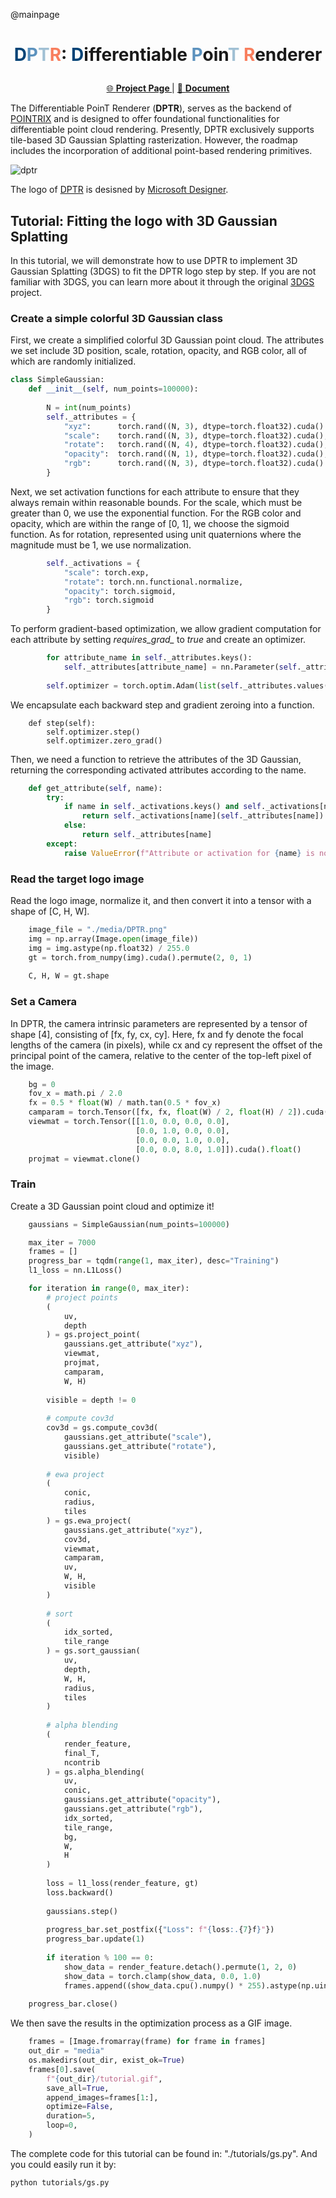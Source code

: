 @mainpage
# <p align="center"><span style="color:#024376;">D</span><span style="color:#5c92be;">P</span><span style="color:#a1c0d4;">T</span><span style="color:#f87e5d;">R</span>: <span style="color:#024376;">D</span>ifferentiable <span style="color:#5c92be;">P</span>oin<span style="color:#a1c0d4;">T</span> <span style="color:#f87e5d;">R</span>enderer</p>

<p align="center">
    <a href="">🌐 <b> Project Page </b> </a> | 
    <a href="">📰 <b> Document </b> </a>
</p>

The Differentiable PoinT Renderer (**DPTR**), serves as the backend of [POINTRIX](./) and is designed to offer foundational functionalities for differentiable point cloud rendering. Presently, DPTR exclusively supports tile-based 3D Gaussian Splatting rasterization. However, the roadmap includes the incorporation of additional point-based rendering primitives.

![dptr](../../media/media.gif)

The logo of [DPTR](https://www.bing.com/images/create/an-icon-for-dpt-renderer2c-differentiable-point-ren/1-65a7c65dbd784e72913e5d80f9668a52?id=eJ9o1BS%2bV5BbgdDmGXi7jg%3d%3d&view=detailv2&idpp=genimg&noidpclose=1&FORM=SYDBIC) is desisned by [Microsoft Designer](https://designer.microsoft.com/).

## Tutorial: Fitting the logo with 3D Gaussian Splatting
In this tutorial, we will demonstrate how to use DPTR to implement 3D Gaussian Splatting (3DGS) to fit the DPTR logo step by step. If you are not familiar with 3DGS, you can learn more about it through the original [3DGS](https://repo-sam.inria.fr/fungraph/3d-gaussian-splatting/) project.

### Create a simple colorful 3D Gaussian class
First, we create a simplified colorful 3D Gaussian point cloud. The attributes we set include 3D position, scale, rotation, opacity, and RGB color, all of which are randomly initialized.
```python
class SimpleGaussian:
    def __init__(self, num_points=100000):
        
        N = int(num_points)
        self._attributes = {
            "xyz":      torch.rand((N, 3), dtype=torch.float32).cuda() * 2 - 1,
            "scale":    torch.rand((N, 3), dtype=torch.float32).cuda(),
            "rotate":   torch.rand((N, 4), dtype=torch.float32).cuda(),
            "opacity":  torch.rand((N, 1), dtype=torch.float32).cuda(),
            "rgb":      torch.rand((N, 3), dtype=torch.float32).cuda()
        }
```

Next, we set activation functions for each attribute to ensure that they always remain within reasonable bounds. For the scale, which must be greater than 0, we use the exponential function. For the RGB color and opacity, which are within the range of [0, 1], we choose the sigmoid function. As for rotation, represented using unit quaternions where the magnitude must be 1, we use normalization.
```python
        self._activations = {
            "scale": torch.exp,
            "rotate": torch.nn.functional.normalize,
            "opacity": torch.sigmoid,
            "rgb": torch.sigmoid
        }
```

To perform gradient-based optimization, we allow gradient computation for each attribute by setting *requires_grad_* to *true* and create an optimizer.
```python
        for attribute_name in self._attributes.keys():
            self._attributes[attribute_name] = nn.Parameter(self._attributes[attribute_name]).requires_grad_(True)
        
        self.optimizer = torch.optim.Adam(list(self._attributes.values()), lr=0.01)
```

We encapsulate each backward step and gradient zeroing into a function.
```[python]
    def step(self):
        self.optimizer.step()
        self.optimizer.zero_grad()
```

Then, we need a function to retrieve the attributes of the 3D Gaussian, returning the corresponding activated attributes according to the name.
```python
    def get_attribute(self, name):
        try:
            if name in self._activations.keys() and self._activations[name] is not None:
                return self._activations[name](self._attributes[name])
            else:
                return self._attributes[name]
        except:
            raise ValueError(f"Attribute or activation for {name} is not VALID!")
```

### Read the target logo image
Read the logo image, normalize it, and then convert it into a tensor with a shape of [C, H, W].
```python
    image_file = "./media/DPTR.png"
    img = np.array(Image.open(image_file))
    img = img.astype(np.float32) / 255.0
    gt = torch.from_numpy(img).cuda().permute(2, 0, 1)
    
    C, H, W = gt.shape
```

### Set a Camera
In DPTR, the camera intrinsic parameters are represented by a tensor of shape [4], consisting of [fx, fy, cx, cy]. Here, fx and fy denote the focal lengths of the camera (in pixels), while cx and cy represent the offset of the principal point of the camera, relative to the center of the top-left pixel of the image.
```python
    bg = 0
    fov_x = math.pi / 2.0
    fx = 0.5 * float(W) / math.tan(0.5 * fov_x)
    camparam = torch.Tensor([fx, fx, float(W) / 2, float(H) / 2]).cuda().float()
    viewmat = torch.Tensor([[1.0, 0.0, 0.0, 0.0],
                            [0.0, 1.0, 0.0, 0.0],
                            [0.0, 0.0, 1.0, 0.0],
                            [0.0, 0.0, 8.0, 1.0]]).cuda().float()
    projmat = viewmat.clone()
```

### Train
Create a 3D Gaussian point cloud and optimize it!
```python
    gaussians = SimpleGaussian(num_points=100000)

    max_iter = 7000
    frames = []
    progress_bar = tqdm(range(1, max_iter), desc="Training")
    l1_loss = nn.L1Loss()

    for iteration in range(0, max_iter):
        # project points
        (
            uv,
            depth 
        ) = gs.project_point(
            gaussians.get_attribute("xyz"), 
            viewmat, 
            projmat,
            camparam,
            W, H)
        
        visible = depth != 0
        
        # compute cov3d
        cov3d = gs.compute_cov3d(
            gaussians.get_attribute("scale"), 
            gaussians.get_attribute("rotate"), 
            visible)
        
        # ewa project
        (
            conic, 
            radius, 
            tiles
        ) = gs.ewa_project(
            gaussians.get_attribute("xyz"),
            cov3d, 
            viewmat,
            camparam,
            uv,
            W, H,
            visible
        )
        
        # sort
        (
            idx_sorted, 
            tile_range
        ) = gs.sort_gaussian(
            uv, 
            depth, 
            W, H, 
            radius, 
            tiles
        )
        
        # alpha blending
        (
            render_feature, 
            final_T, 
            ncontrib
        ) = gs.alpha_blending(
            uv, 
            conic, 
            gaussians.get_attribute("opacity"), 
            gaussians.get_attribute("rgb"), 
            idx_sorted, 
            tile_range, 
            bg, 
            W, 
            H
        )
        
        loss = l1_loss(render_feature, gt)
        loss.backward()
        
        gaussians.step()
        
        progress_bar.set_postfix({"Loss": f"{loss:.{7}f}"})
        progress_bar.update(1)
        
        if iteration % 100 == 0:
            show_data = render_feature.detach().permute(1, 2, 0)
            show_data = torch.clamp(show_data, 0.0, 1.0)
            frames.append((show_data.cpu().numpy() * 255).astype(np.uint8))
    
    progress_bar.close()
```

We then save the results in the optimization process as a GIF image.
```python
    frames = [Image.fromarray(frame) for frame in frames]
    out_dir = "media"
    os.makedirs(out_dir, exist_ok=True)
    frames[0].save(
        f"{out_dir}/tutorial.gif",
        save_all=True,
        append_images=frames[1:],
        optimize=False,
        duration=5,
        loop=0,
    )
```

The complete code for this tutorial can be found in: "./tutorials/gs.py". And you could easily run it by:
```shell
python tutorials/gs.py
```